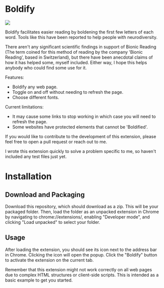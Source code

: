 # Boldify

<img src="https://cdn.discordapp.com/attachments/1110172643895808040/1153794703960047736/ezgif-2-dd69d7c860.gif" />

Boldify facilitates easier reading by boldening the first few letters of each word. Tools like this have been reported to help people with neurodiversity.

There aren't any significant scientific findings in support of Bionic Reading (The term coined for this method of reading by the company 'Bionic Reading', based in Switzerland), but there have been anecdotal claims of how it has helped some, myself included. Either way, I hope this helps anybody who could find some use for it.

Features:
- Boldify any web page.
- Toggle on and off without needing to refresh the page.
- Choose different fonts.

Current limitations:
- It may cause some links to stop working in which case you will need to refresh the page.
- Some websites have protected elements that cannot be 'Boldified'.

If you would like to contribute to the development of this extension, please feel free to open a pull request or reach out to me.

I wrote this extension quickly to solve a problem specific to me, so haven't included any test files just yet. 

# Installation

## Download and Packaging
Download this repository, which should download as a zip. This will be your packaged folder. Then, load the folder as an unpacked extension in Chrome by navigating to chrome://extensions/, enabling "Developer mode", and clicking "Load unpacked" to select your folder.

## Usage
After loading the extension, you should see its icon next to the address bar in Chrome. Clicking the icon will open the popup. Click the "Boldify" button to activate the extension on the current tab.

Remember that this extension might not work correctly on all web pages due to complex HTML structures or client-side scripts. This is intended as a basic example to get you started.
